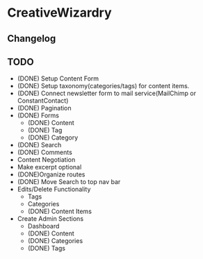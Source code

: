# CreativeWizardry

## Changelog

## TODO
- (DONE) Setup Content Form	
- (DONE) Setup taxonomy(categories/tags) for content items.
- (DONE) Connect newsletter form to mail service(MailChimp or ConstantContact)
- (DONE) Pagination 
- (DONE) Forms 
	- (DONE) Content
	- (DONE) Tag 
	- (DONE) Category
- (DONE) Search
- (DONE) Comments 
- Content Negotiation
- Make excerpt optional
- (DONE)Organize routes
- (DONE) Move Search to top nav bar
- Edits/Delete Functionality
	- Tags
	- Categories
	- (DONE) Content Items
- Create Admin Sections
	- Dashboard 
	- (DONE) Content
	- (DONE) Categories
	- (DONE) Tags